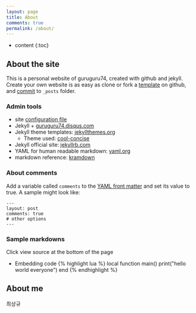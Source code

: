 ```yaml
---
layout: page
title: About
comments: true
permalink: /about/
---
```


* content
{:toc}

## About the site
This is a personal website of guruguru74, created with github and jekyll. 
Create your own website is as easy as clone or fork a [template](https://github.com/guruguru74/guruguru74.github.io) on github, and [commit](http://jekyllrb.com/docs/posts/) to `_posts` folder. 

### Admin tools
* site [configuration file](https://github.com/guruguru74/guruguru74.github.io/blob/master/_config.yml)
* Jekyll + [guruguru74.disqus.com](http://guruguru74.disqus.com)
* Jekyll theme templates: [jekyllthemes.org](http://jekyllthemes.org)
   * Theme used: [cool-concise](http://jekyllthemes.org/themes/cool-concise-high-end/)
* Jekyll official site: [jekyllrb.com](http://jekyllrb.com)
* YAML for human readable markdown: [yaml.org](http://www.yaml.org/)
* markdown reference: [kramdown](http://kramdown.gettalong.org/quickref.html)

### About comments
Add a variable called `comments` to the [YAML front matter](http://jekyllrb.com/docs/frontmatter/) and set its value to true. A sample might look like:

    ---
    layout: post
    comments: true
    # other options
    ---

### Sample markdowns
Click view source at the bottom of the page

* Embedding code
{% highlight lua %}
local function main()
	print("hello world everyone")
end
{% endhighlight %}


## About me

최상규


